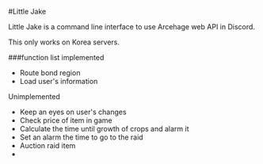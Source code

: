 #Little Jake

Little Jake is a command line interface to use Arcehage web API in Discord.

This only works on Korea servers.

###function list
implemented
- Route bond region
- Load user's information

Unimplemented
- Keep an eyes on user's changes
- Check price of item in game
- Calculate the time until growth of crops and alarm it
- Set an alarm the time to go to the raid
- Auction raid item
- 